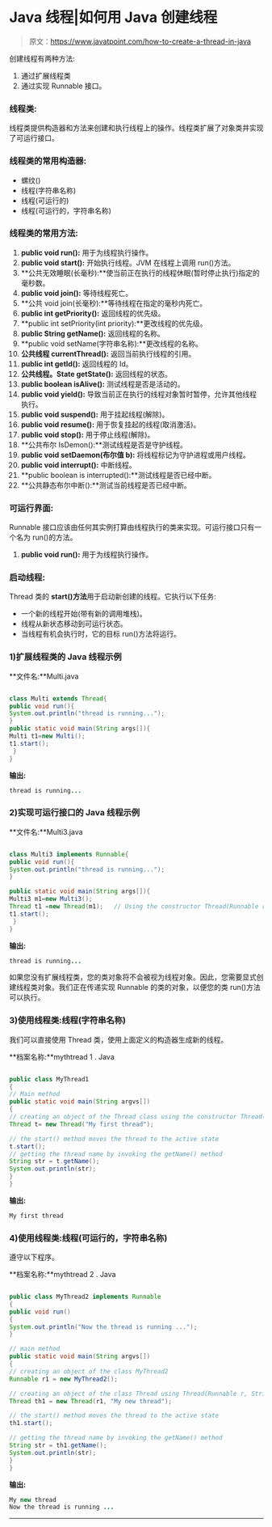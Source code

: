 # Java 线程|如何用 Java 创建线程

> 原文：<https://www.javatpoint.com/how-to-create-a-thread-in-java>

创建线程有两种方法:

1.  通过扩展线程类
2.  通过实现 Runnable 接口。

### 线程类:

线程类提供构造器和方法来创建和执行线程上的操作。线程类扩展了对象类并实现了可运行接口。

### 线程类的常用构造器:

*   螺纹()
*   线程(字符串名称)
*   线程(可运行的)
*   线程(可运行的，字符串名称)

### 线程类的常用方法:

1.  **public void run():** 用于为线程执行操作。
2.  **public void start():** 开始执行线程。JVM 在线程上调用 run()方法。
3.  **公共无效睡眠(长毫秒):**使当前正在执行的线程休眠(暂时停止执行)指定的毫秒数。
4.  **public void join():** 等待线程死亡。
5.  **公共 void join(长毫秒):**等待线程在指定的毫秒内死亡。
6.  **public int getPriority():** 返回线程的优先级。
7.  **public int setPriority(int priority):**更改线程的优先级。
8.  **public String getName():** 返回线程的名称。
9.  **public void setName(字符串名称):**更改线程的名称。
10.  **公共线程 currentThread():** 返回当前执行线程的引用。
11.  **public int getId():** 返回线程的 Id。
12.  **公共线程。State getState():** 返回线程的状态。
13.  **public boolean isAlive():** 测试线程是否是活动的。
14.  **public void yield():** 导致当前正在执行的线程对象暂时暂停，允许其他线程执行。
15.  **public void suspend():** 用于挂起线程(解除)。
16.  **public void resume():** 用于恢复挂起的线程(取消激活)。
17.  **public void stop():** 用于停止线程(解除)。
18.  **公共布尔 IsDemon():**测试线程是否是守护线程。
19.  **public void setDaemon(布尔值 b):** 将线程标记为守护进程或用户线程。
20.  **public void interrupt():** 中断线程。
21.  **public boolean is interrupted():**测试线程是否已经中断。
22.  **公共静态布尔中断():**测试当前线程是否已经中断。

### 可运行界面:

Runnable 接口应该由任何其实例打算由线程执行的类来实现。可运行接口只有一个名为 run()的方法。

1.  **public void run():** 用于为线程执行操作。

### 启动线程:

Thread 类的 **start()方法**用于启动新创建的线程。它执行以下任务:

*   一个新的线程开始(带有新的调用堆栈)。
*   线程从新状态移动到可运行状态。
*   当线程有机会执行时，它的目标 run()方法将运行。

### 1)扩展线程类的 Java 线程示例

**文件名:**Multi.java

```java

class Multi extends Thread{
public void run(){
System.out.println("thread is running...");
}
public static void main(String args[]){
Multi t1=new Multi();
t1.start();
 }
}

```

**输出:**

```java
thread is running...

```

### 2)实现可运行接口的 Java 线程示例

**文件名:**Multi3.java

```java

class Multi3 implements Runnable{
public void run(){
System.out.println("thread is running...");
}

public static void main(String args[]){
Multi3 m1=new Multi3();
Thread t1 =new Thread(m1);   // Using the constructor Thread(Runnable r)
t1.start();
 }
}

```

**输出:**

```java
thread is running...

```

如果您没有扩展线程类，您的类对象将不会被视为线程对象。因此，您需要显式创建线程类对象。我们正在传递实现 Runnable 的类的对象，以便您的类 run()方法可以执行。

### 3)使用线程类:线程(字符串名称)

我们可以直接使用 Thread 类，使用上面定义的构造器生成新的线程。

**档案名称:**mythtread 1 . Java

```java

public class MyThread1
{
// Main method
public static void main(String argvs[])
{
// creating an object of the Thread class using the constructor Thread(String name) 
Thread t= new Thread("My first thread");

// the start() method moves the thread to the active state
t.start();
// getting the thread name by invoking the getName() method
String str = t.getName();
System.out.println(str);
}
}

```

**输出:**

```java
My first thread

```

### 4)使用线程类:线程(可运行的，字符串名称)

遵守以下程序。

**档案名称:**mythtread 2 . Java

```java

public class MyThread2 implements Runnable
{  
public void run()
{  
System.out.println("Now the thread is running ...");  
}  

// main method
public static void main(String argvs[])
{ 
// creating an object of the class MyThread2
Runnable r1 = new MyThread2(); 

// creating an object of the class Thread using Thread(Runnable r, String name)
Thread th1 = new Thread(r1, "My new thread");  

// the start() method moves the thread to the active state
th1.start(); 

// getting the thread name by invoking the getName() method
String str = th1.getName();
System.out.println(str);
}  
}  

```

**输出:**

```java
My new thread
Now the thread is running ...

```

* * *